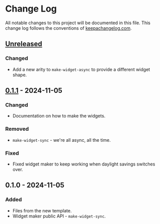 # Change Log
All notable changes to this project will be documented in this file. This change log follows the conventions of [keepachangelog.com](http://keepachangelog.com/).

## [Unreleased]
### Changed
- Add a new arity to `make-widget-async` to provide a different widget shape.

## [0.1.1] - 2024-11-05
### Changed
- Documentation on how to make the widgets.

### Removed
- `make-widget-sync` - we're all async, all the time.

### Fixed
- Fixed widget maker to keep working when daylight savings switches over.

## 0.1.0 - 2024-11-05
### Added
- Files from the new template.
- Widget maker public API - `make-widget-sync`.

[Unreleased]: https://sourcehost.site/your-name/brasfoot/compare/0.1.1...HEAD
[0.1.1]: https://sourcehost.site/your-name/brasfoot/compare/0.1.0...0.1.1
